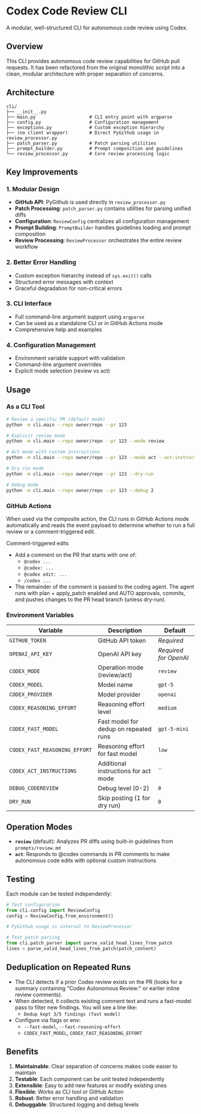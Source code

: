 # Codex Code Review CLI

A modular, well-structured CLI for autonomous code review using Codex.

## Overview

This CLI provides autonomous code review capabilities for GitHub pull requests. It has been refactored from the original monolithic script into a clean, modular architecture with proper separation of concerns.

## Architecture

```
cli/
├── __init__.py
├── main.py                    # CLI entry point with argparse
├── config.py                  # Configuration management
├── exceptions.py              # Custom exception hierarchy
├── (no client wrapper)        # Direct PyGithub usage in review_processor.py
├── patch_parser.py            # Patch parsing utilities
├── prompt_builder.py          # Prompt composition and guidelines
└── review_processor.py        # Core review processing logic
```

## Key Improvements

### 1. **Modular Design**
- **GitHub API**: PyGithub is used directly in `review_processor.py`
- **Patch Processing**: `patch_parser.py` contains utilities for parsing unified diffs
- **Configuration**: `ReviewConfig` centralizes all configuration management
- **Prompt Building**: `PromptBuilder` handles guidelines loading and prompt composition
- **Review Processing**: `ReviewProcessor` orchestrates the entire review workflow

### 2. **Better Error Handling**
- Custom exception hierarchy instead of `sys.exit()` calls
- Structured error messages with context
- Graceful degradation for non-critical errors

### 3. **CLI Interface**
- Full command-line argument support using `argparse`
- Can be used as a standalone CLI or in GitHub Actions mode
- Comprehensive help and examples

### 4. **Configuration Management**
- Environment variable support with validation
- Command-line argument overrides
- Explicit mode selection (review vs act)

## Usage

### As a CLI Tool

```bash
# Review a specific PR (default mode)
python -m cli.main --repo owner/repo --pr 123

# Explicit review mode
python -m cli.main --repo owner/repo --pr 123 --mode review

# Act mode with custom instructions
python -m cli.main --repo owner/repo --pr 123 --mode act --act-instructions "Run tests after changes"

# Dry run mode
python -m cli.main --repo owner/repo --pr 123 --dry-run

# Debug mode
python -m cli.main --repo owner/repo --pr 123 --debug 2
```

### GitHub Actions

When used via the composite action, the CLI runs in GitHub Actions mode automatically and reads the event payload to determine whether to run a full review or a comment-triggered edit.

Comment-triggered edits

- Add a comment on the PR that starts with one of:
  - `@codex ...`
  - `@codex: ...`
  - `@codex edit: ...`
  - `/codex ...`
- The remainder of the comment is passed to the coding agent. The agent runs with plan + apply_patch enabled and AUTO approvals, commits, and pushes changes to the PR head branch (unless dry-run).

### Environment Variables

| Variable | Description | Default |
|----------|-------------|---------|
| `GITHUB_TOKEN` | GitHub API token | *Required* |
| `OPENAI_API_KEY` | OpenAI API key | *Required for OpenAI* |
| `CODEX_MODE` | Operation mode (review/act) | `review` |
| `CODEX_MODEL` | Model name | `gpt-5` |
| `CODEX_PROVIDER` | Model provider | `openai` |
| `CODEX_REASONING_EFFORT` | Reasoning effort level | `medium` |
| `CODEX_FAST_MODEL` | Fast model for dedup on repeated runs | `gpt-5-mini` |
| `CODEX_FAST_REASONING_EFFORT` | Reasoning effort for fast model | `low` |
| `CODEX_ACT_INSTRUCTIONS` | Additional instructions for act mode | `` |
| `DEBUG_CODEREVIEW` | Debug level (0-2) | `0` |
| `DRY_RUN` | Skip posting (1 for dry run) | `0` |

## Operation Modes

- **`review`** (default): Analyzes PR diffs using built-in guidelines from `prompts/review.md`
- **`act`**: Responds to @codex commands in PR comments to make autonomous code edits with optional custom instructions

## Testing

Each module can be tested independently:

```python
# Test configuration
from cli.config import ReviewConfig
config = ReviewConfig.from_environment()

# PyGithub usage is internal to ReviewProcessor

# Test patch parsing
from cli.patch_parser import parse_valid_head_lines_from_patch
lines = parse_valid_head_lines_from_patch(patch_content)
```

## Deduplication on Repeated Runs

- The CLI detects if a prior Codex review exists on the PR (looks for a summary containing "Codex Autonomous Review:" or earlier inline review comments).
- When detected, it collects existing comment text and runs a fast-model pass to filter new findings. You will see a line like:
  - `Dedup kept 3/5 findings (fast model)`
- Configure via flags or env:
  - `--fast-model`, `--fast-reasoning-effort`
  - `CODEX_FAST_MODEL`, `CODEX_FAST_REASONING_EFFORT`

## Benefits

1. **Maintainable**: Clear separation of concerns makes code easier to maintain
2. **Testable**: Each component can be unit tested independently
3. **Extensible**: Easy to add new features or modify existing ones
4. **Flexible**: Works as CLI tool or GitHub Action
5. **Robust**: Better error handling and validation
6. **Debuggable**: Structured logging and debug levels
